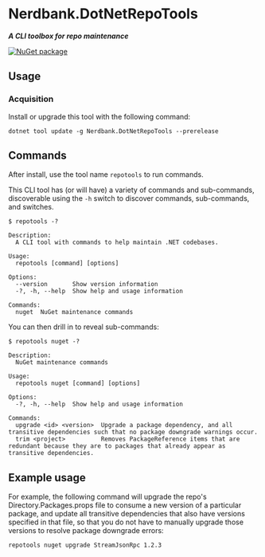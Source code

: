 # Nerdbank.DotNetRepoTools

***A CLI toolbox for repo maintenance***

[![NuGet package](https://img.shields.io/nuget/v/Nerdbank.DotNetRepoTools.svg)](https://nuget.org/packages/Nerdbank.DotNetRepoTools)

## Usage

### Acquisition

Install or upgrade this tool with the following command:

    dotnet tool update -g Nerdbank.DotNetRepoTools --prerelease

## Commands

After install, use the tool name `repotools` to run commands.

This CLI tool has (or will have) a variety of commands and sub-commands, discoverable using the `-h` switch to discover commands, sub-commands, and switches.

```
$ repotools -?

Description:
  A CLI tool with commands to help maintain .NET codebases.

Usage:
  repotools [command] [options]

Options:
  --version       Show version information
  -?, -h, --help  Show help and usage information

Commands:
  nuget  NuGet maintenance commands
```

You can then drill in to reveal sub-commands:

```
$ repotools nuget -?

Description:
  NuGet maintenance commands

Usage:
  repotools nuget [command] [options]

Options:
  -?, -h, --help  Show help and usage information

Commands:
  upgrade <id> <version>  Upgrade a package dependency, and all transitive dependencies such that no package downgrade warnings occur.
  trim <project>          Removes PackageReference items that are redundant because they are to packages that already appear as transitive dependencies.
```

## Example usage

For example, the following command will upgrade the repo's Directory.Packages.props file to consume a new version of a particular package,
and update all transitive dependencies that also have versions specified in that file, so that you do not have to manually upgrade those versions
to resolve package downgrade errors:

    repotools nuget upgrade StreamJsonRpc 1.2.3
